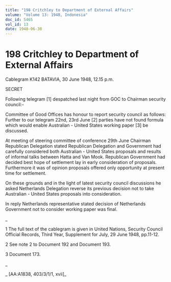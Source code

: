 ```yaml
---
title: "198 Critchley to Department of External Affairs"
volume: "Volume 13: 1948, Indonesia"
doc_id: 5465
vol_id: 13
date: 1948-06-30
---
```


# 198 Critchley to Department of External Affairs

Cablegram K142 BATAVIA, 30 June 1948, 12.15 p.m.

SECRET

Following telegram [1] despatched last night from GOC to Chairman security council:-

Committee of Good Offices has honour to report security council as follows: Further to our telegram 22nd, 23rd June [2] parties have not found formula which would enable Australian - United States working paper [3] be discussed.

At meeting of steering committee of conference 29th June Chairman Republican Delegation stated Republican Delegation and Government had carefully considered both Australian - United States proposals and results of informal talks between Hatta and Van Mook. Republican Government had decided best hope of settlement lay in early consideration of proposals. Furthermore it was of opinion proposals offered only opportunity at present time for settlement.

On these grounds and in the light of latest security council discussions he asked Netherlands Delegation reverse its previous decision not to take Australian - United States proposals into consideration.

In reply Netherlands representative stated decision of Netherlands Government not to consider working paper was final.

_

1 The full text of the cablegram is given in United Nations, Security Council Official Records, Third Year, Supplement for July, 29 June 1948, pp.11-12.

2 See note 2 to Document 192 and Document 193.

3 Document 173.

_

_ [AA:A1838, 403/3/1/1, xvii]_
